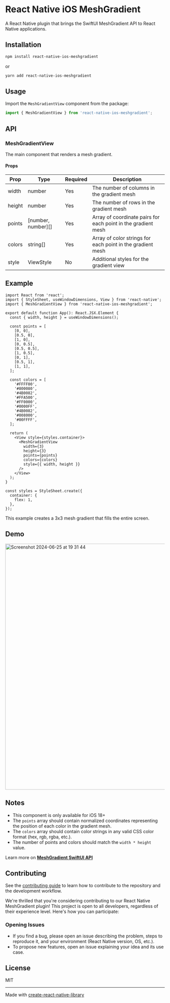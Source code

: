 # React Native iOS MeshGradient

A React Native plugin that brings the SwiftUI MeshGradient API to React Native applications.

## Installation

```bash
npm install react-native-ios-meshgradient
```

or

```bash
yarn add react-native-ios-meshgradient
```

## Usage

Import the `MeshGradientView` component from the package:

```javascript
import { MeshGradientView } from 'react-native-ios-meshgradient';
```

## API

### MeshGradientView

The main component that renders a mesh gradient.

#### Props

| Prop     | Type                | Required | Description                                                   |
|----------|---------------------|----------|---------------------------------------------------------------|
| width    | number              | Yes      | The number of columns in the gradient mesh                    |
| height   | number              | Yes      | The number of rows in the gradient mesh                       |
| points   | [number, number][]  | Yes      | Array of coordinate pairs for each point in the gradient mesh |
| colors   | string[]            | Yes      | Array of color strings for each point in the gradient mesh    |
| style    | ViewStyle           | No       | Additional styles for the gradient view                       |

## Example

```tsx
import React from 'react';
import { StyleSheet, useWindowDimensions, View } from 'react-native';
import { MeshGradientView } from 'react-native-ios-meshgradient';

export default function App(): React.JSX.Element {
  const { width, height } = useWindowDimensions();

  const points = [
    [0, 0],
    [0.5, 0],
    [1, 0],
    [0, 0.5],
    [0.5, 0.5],
    [1, 0.5],
    [0, 1],
    [0.5, 1],
    [1, 1],
  ];

  const colors = [
    '#FFFF00',
    '#800080',
    '#4B0082',
    '#FFA500',
    '#FF0000',
    '#0000FF',
    '#4B0082',
    '#008000',
    '#00FFFF',
  ];

  return (
    <View style={styles.container}>
      <MeshGradientView
        width={3}
        height={3}
        points={points}
        colors={colors}
        style={{ width, height }}
      />
    </View>
  );
}

const styles = StyleSheet.create({
  container: {
    flex: 1,
  },
});
```

This example creates a 3x3 mesh gradient that fills the entire screen.

## Demo

<img width="774" alt="Screenshot 2024-06-25 at 19 31 44" src="https://github.com/bricezele/react-native-ios-meshgradient/assets/14944418/51e61fca-1e07-40e1-8a75-8971c9f63098">

## Notes
- This component is only available for iOS 18+
- The `points` array should contain normalized coordinates representing the position of each color in the gradient mesh.
- The `colors` array should contain color strings in any valid CSS color format (hex, rgb, rgba, etc.).
- The number of points and colors should match the `width * height` value.

Learn more on [**MeshGradient SwiftUI API**](https://developer.apple.com/documentation/SwiftUI/MeshGradient)

## Contributing

See the [contributing guide](CONTRIBUTING.md) to learn how to contribute to the repository and the development workflow.

We're thrilled that you're considering contributing to our React Native MeshGradient plugin! This project is open to all developers, regardless of their experience level. Here's how you can participate:

### Opening Issues

- If you find a bug, please open an issue describing the problem, steps to reproduce it, and your environment (React Native version, OS, etc.).
- To propose new features, open an issue explaining your idea and its use case.

## License

MIT

---

Made with [create-react-native-library](https://github.com/callstack/react-native-builder-bob)
